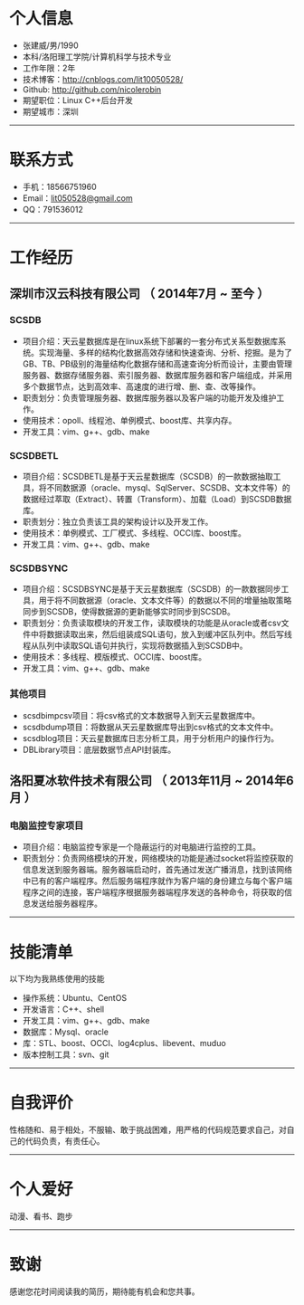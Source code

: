 # 个人信息

 - 张建威/男/1990 
 - 本科/洛阳理工学院/计算机科学与技术专业 
 - 工作年限：2年
 - 技术博客：http://cnblogs.com/lit10050528/
 - Github: http://github.com/nicolerobin
 - 期望职位：Linux C++后台开发
 - 期望城市：深圳

---

# 联系方式

- 手机：18566751960
- Email：lit050528@gmail.com 
- QQ：791536012

---

# 工作经历

## 深圳市汉云科技有限公司 （ 2014年7月 ~ 至今 ）

### SCSDB
* 项目介绍：天云星数据库是在linux系统下部署的一套分布式关系型数据库系统。实现海量、多样的结构化数据高效存储和快速查询、分析、挖掘。是为了GB、TB、PB级别的海量结构化数据存储和高速查询分析而设计，主要由管理服务器、数据存储服务器、索引服务器、数据库服务器和客户端组成，并采用多个数据节点，达到高效率、高速度的进行增、删、查、改等操作。
* 职责划分：负责管理服务器、数据库服务器以及客户端的功能开发及维护工作。
* 使用技术：opoll、线程池、单例模式、boost库、共享内存。
* 开发工具：vim、g++、gdb、make

### SCSDBETL
* 项目介绍：SCSDBETL是基于天云星数据库（SCSDB）的一款数据抽取工具，将不同数据源（oracle、mysql、SqlServer、SCSDB、文本文件等）的数据经过萃取（Extract）、转置（Transform）、加载（Load）到SCSDB数据库。
* 职责划分：独立负责该工具的架构设计以及开发工作。
* 使用技术：单例模式、工厂模式、多线程、OCCI库、boost库。
* 开发工具：vim、g++、gdb、make

### SCSDBSYNC
* 项目介绍：SCSDBSYNC是基于天云星数据库（SCSDB）的一款数据同步工具，用于将不同数据源（oracle、文本文件等）的数据以不同的增量抽取策略同步到SCSDB，使得数据源的更新能够实时同步到SCSDB。
* 职责划分：负责读取模块的开发工作，读取模块的功能是从oracle或者csv文件中将数据读取出来，然后组装成SQL语句，放入到缓冲区队列中。然后写线程从队列中读取SQL语句并执行，实现将数据插入到SCSDB中。
* 使用技术：多线程、模版模式、OCCI库、boost库。
* 开发工具：vim、g++、gdb、make

### 其他项目
* scsdbimpcsv项目：将csv格式的文本数据导入到天云星数据库中。  
* scsdbdump项目：将数据从天云星数据库导出到csv格式的文本文件中。  
* scsdblog项目：天云星数据库日志分析工具，用于分析用户的操作行为。  
* DBLibrary项目：底层数据节点API封装库。  

 
## 洛阳夏冰软件技术有限公司 （ 2013年11月 ~ 2014年6月 ）

### 电脑监控专家项目
* 项目介绍：电脑监控专家是一个隐蔽运行的对电脑进行监控的工具。
* 职责划分：负责网络模块的开发，网络模块的功能是通过socket将监控获取的信息发送到服务器端。服务器端启动时，首先通过发送广播消息，找到该网络中已有的客户端程序。然后服务端程序就作为客户端的身份建立与每个客户端程序之间的连接，客户端程序根据服务器端程序发送的各种命令，将获取的信息发送给服务器程序。

---

# 技能清单

以下均为我熟练使用的技能

- 操作系统：Ubuntu、CentOS
- 开发语言：C++、shell
- 开发工具：vim、g++、gdb、make
- 数据库：Mysql、oracle
- 库：STL、boost、OCCI、log4cplus、libevent、muduo
- 版本控制工具：svn、git

---

# 自我评价
性格随和、易于相处，不服输、敢于挑战困难，用严格的代码规范要求自己，对自己的代码负责，有责任心。

---

# 个人爱好
动漫、看书、跑步

---

# 致谢
感谢您花时间阅读我的简历，期待能有机会和您共事。